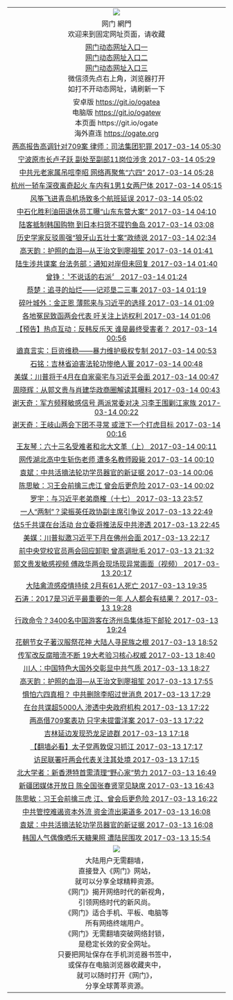 ﻿<table>
  <tr></tr>
  <tr>
    <td align=center><img src="https://cloud.githubusercontent.com/assets/11880933/13434984/f430fae2-e012-11e5-814f-c2df1e82b247.jpg" /></td>
  </tr>
  <tr>
    <td align=center>网门 網門<br/>
      欢迎来到固定网址页面，请收藏
    </td>
  </tr>
  <tr>
    <td align=center>
      <a href="https://s3.amazonaws.com/ogate/oGate.htm?from=ogGits">网门动态网址入口一</a><br/>
      <a href="https://s3.amazonaws.com/ogate/oGate.htm?from=ogGitz">网门动态网址入口二</a><br/>
      <a href="https://s3.amazonaws.com/ogate/oGate.htm?from=ogGitc">网门动态网址入口三</a><br/>
      微信须先点右上角，浏览器打开<br/>
      如打不开动态网址，请刷新一下<br/>
    </td>
  </tr>
  <tr>
    <td align=center>
      安卓版 <a href="https://raw.githubusercontent.com/ogate/up/master/ogate.apk">https://git.io/ogatea</a><br/>
      电脑版 <a href="https://raw.githubusercontent.com/ogate/up/master/ogatew.zip">https://git.io/ogatew</a><br/>
      本页面 https://git.io/ogate<br/>
      海外直连 <a href="https://ogate.org/?from=ogGito">https://ogate.org</a><br/>
    </td>
  </tr>

<tr><td align="center"><a href="https://s3.amazonaws.com/ogate/oGate.htm?c813744&from=ogGits">两高报告高调针对709案 律师：司法集团犯罪 2017-03-14 05:30</a></td></tr>
<tr><td align="center"><a href="https://s3.amazonaws.com/ogate/oGate.htm?c813743&from=ogGits">宁波原市长卢子跃 副处至副部11岗位涉贪 2017-03-14 05:29</a></td></tr>
<tr><td align="center"><a href="https://s3.amazonaws.com/ogate/oGate.htm?c813742&from=ogGits">中共元老家属吊唁李昭 网络再聚焦“六四” 2017-03-14 05:28</a></td></tr>
<tr><td align="center"><a href="https://s3.amazonaws.com/ogate/oGate.htm?c813747&from=ogGits">杭州一轿车深夜离奇起火 车内有1男1女两尸体 2017-03-14 05:15</a></td></tr>
<tr><td align="center"><a href="https://s3.amazonaws.com/ogate/oGate.htm?c813746&from=ogGits">风筝飞进青岛机场致多个航班延误 2017-03-14 05:02</a></td></tr>
<tr><td align="center"><a href="https://s3.amazonaws.com/ogate/oGate.htm?c813548&from=ogGits">中石化胜利油田退休员工曝“山东东营大案” 2017-03-14 04:10</a></td></tr>
<tr><td align="center"><a href="https://s3.amazonaws.com/ogate/oGate.htm?c813750&from=ogGits">陆客抵制韩国购物   到日本扫货不提钓鱼岛 2017-03-14 03:08</a></td></tr>
<tr><td align="center"><a href="https://s3.amazonaws.com/ogate/oGate.htm?c813735&from=ogGits">历史学家反驳周强“狼牙山五壮士案”政绩说 2017-03-14 02:34</a></td></tr>
<tr><td align="center"><a href="https://s3.amazonaws.com/ogate/oGate.htm?c813740&from=ogGits">高天韵：护照的血泪—从王治文到廖祖笙 2017-03-14 01:41</a></td></tr>
<tr><td align="center"><a href="https://s3.amazonaws.com/ogate/oGate.htm?c813733&from=ogGits">陆生涉共谍案 台法务部：通知对岸但未回复 2017-03-14 01:40</a></td></tr>
<tr><td align="center"><a href="https://s3.amazonaws.com/ogate/oGate.htm?c813739&from=ogGits">曾铮：〝不说话的右派〞 2017-03-14 01:24</a></td></tr>
<tr><td align="center"><a href="https://s3.amazonaws.com/ogate/oGate.htm?c813738&from=ogGits">蔡楚：追寻的灿烂——记邓垦二三事 2017-03-14 01:19</a></td></tr>
<tr><td align="center"><a href="https://s3.amazonaws.com/ogate/oGate.htm?c813737&from=ogGits">碎叶城外：金正恩 薄熙来与习近平的选择 2017-03-14 01:09</a></td></tr>
<tr><td align="center"><a href="https://s3.amazonaws.com/ogate/oGate.htm?c813723&from=ogGits">各地冤民致函两会代表 吁关注上访权利 2017-03-14 01:06</a></td></tr>
<tr><td align="center"><a href="https://s3.amazonaws.com/ogate/oGate.htm?c813724&from=ogGits">【预告】热点互动：反韩反乐天 谁是最终受害者？ 2017-03-14 00:56</a></td></tr>
<tr><td align="center"><a href="https://s3.amazonaws.com/ogate/oGate.htm?c813736&from=ogGits">遒真言实：巨资维稳——暴力维护极权专制 2017-03-14 00:53</a></td></tr>
<tr><td align="center"><a href="https://s3.amazonaws.com/ogate/oGate.htm?c813732&from=ogGits">石铭：吉林省迫害法轮功惨绝人寰 2017-03-14 00:48</a></td></tr>
<tr><td align="center"><a href="https://s3.amazonaws.com/ogate/oGate.htm?c813749&from=ogGits">美媒：川普将于4月在自家豪宅与习近平会面 2017-03-14 00:47</a></td></tr>
<tr><td align="center"><a href="https://s3.amazonaws.com/ogate/oGate.htm?c813731&from=ogGits">周晓辉：从郭文贵与肖建华政商圈解读其曝料 2017-03-14 00:43</a></td></tr>
<tr><td align="center"><a href="https://s3.amazonaws.com/ogate/oGate.htm?c813730&from=ogGits">谢天奇：军方频释敏感信号 两派常委对决 习李王围剿江家族 2017-03-14 00:22</a></td></tr>
<tr><td align="center"><a href="https://s3.amazonaws.com/ogate/oGate.htm?c813729&from=ogGits">谢天奇：王岐山两会下团不寻常 或泄下一个打虎目标 2017-03-14 00:16</a></td></tr>
<tr><td align="center"><a href="https://s3.amazonaws.com/ogate/oGate.htm?c813728&from=ogGits">王友琴：六十三名受难者和北大文革（上） 2017-03-14 00:11</a></td></tr>
<tr><td align="center"><a href="https://s3.amazonaws.com/ogate/oGate.htm?c813734&from=ogGits">网传湖北高中生斩伤老师 遭多名教师殴毙 2017-03-14 00:10</a></td></tr>
<tr><td align="center"><a href="https://s3.amazonaws.com/ogate/oGate.htm?c813727&from=ogGits">袁斌：中共活摘法轮功学员器官的新证据 2017-03-14 00:06</a></td></tr>
<tr><td align="center"><a href="https://s3.amazonaws.com/ogate/oGate.htm?c813726&from=ogGits">陈思敏：习王会前擒三虎江 曾会后更危险 2017-03-14 00:02</a></td></tr>
<tr><td align="center"><a href="https://s3.amazonaws.com/ogate/oGate.htm?c813725&from=ogGits">罗宇：与习近平老弟商榷（十七） 2017-03-13 23:57</a></td></tr>
<tr><td align="center"><a href="https://s3.amazonaws.com/ogate/oGate.htm?c813741&from=ogGits">一人“两制”？梁振英任政协副主席引争议 2017-03-13 22:49</a></td></tr>
<tr><td align="center"><a href="https://s3.amazonaws.com/ogate/oGate.htm?c813722&from=ogGits">估5千共谍在台活动 台立委将推法反中共渗透 2017-03-13 22:45</a></td></tr>
<tr><td align="center"><a href="https://s3.amazonaws.com/ogate/oGate.htm?c813720&from=ogGits">美媒：川普拟邀习近平下月在佛州会面 2017-03-13 22:17</a></td></tr>
<tr><td align="center"><a href="https://s3.amazonaws.com/ogate/oGate.htm?c813698&from=ogGits">前中央党校官员两会回应卸职 曾高调批毛 2017-03-13 21:32</a></td></tr>
<tr><td align="center"><a href="https://s3.amazonaws.com/ogate/oGate.htm?c813716&from=ogGits">郭文贵发敏感视频 傅政华两会现场现异常画面（视频） 2017-03-13 20:17</a></td></tr>
<tr><td align="center"><a href="https://s3.amazonaws.com/ogate/oGate.htm?c813745&from=ogGits">大陆禽流感疫情持续 2月有61人死亡 2017-03-13 19:35</a></td></tr>
<tr><td align="center"><a href="https://s3.amazonaws.com/ogate/oGate.htm?c813662&from=ogGits">石涛：2017是习近平最重要的一年 人人都会有结果？ 2017-03-13 19:28</a></td></tr>
<tr><td align="center"><a href="https://s3.amazonaws.com/ogate/oGate.htm?c813715&from=ogGits">行政命令？3400名中国游客在济州岛集体拒下邮轮 2017-03-13 19:24</a></td></tr>
<tr><td align="center"><a href="https://s3.amazonaws.com/ogate/oGate.htm?c813748&from=ogGits">花朝节女子著汉服祭花神 大陆人寻民族之根 2017-03-13 18:52</a></td></tr>
<tr><td align="center"><a href="https://s3.amazonaws.com/ogate/oGate.htm?c813714&from=ogGits">传军改反腐暗流不断    19大考验习核心权威 2017-03-13 18:40</a></td></tr>
<tr><td align="center"><a href="https://s3.amazonaws.com/ogate/oGate.htm?c813717&from=ogGits">川人：中国特色大国外交彰显中共气质 2017-03-13 18:27</a></td></tr>
<tr><td align="center"><a href="https://s3.amazonaws.com/ogate/oGate.htm?c813696&from=ogGits">高天韵：护照的血泪—从王治文到廖祖笙 2017-03-13 17:55</a></td></tr>
<tr><td align="center"><a href="https://s3.amazonaws.com/ogate/oGate.htm?c813709&from=ogGits">惧怕六四真相？ 中共删除李昭过世消息 2017-03-13 17:29</a></td></tr>
<tr><td align="center"><a href="https://s3.amazonaws.com/ogate/oGate.htm?c813708&from=ogGits">在台共谍超5000人 渗透中央政府机构 2017-03-13 17:22</a></td></tr>
<tr><td align="center"><a href="https://s3.amazonaws.com/ogate/oGate.htm?c813721&from=ogGits">两高借709案表功 只字未提雷洋案 2017-03-13 17:22</a></td></tr>
<tr><td align="center"><a href="https://s3.amazonaws.com/ogate/oGate.htm?c813710&from=ogGits">吉林延边发现恐龙足迹群 2017-03-13 17:18</a></td></tr>
<tr><td align="center"><a href="https://s3.amazonaws.com/ogate/oGate.htm?c813712&from=ogGits">【翻墙必看】太子党再敦促习抓江 2017-03-13 17:17</a></td></tr>
<tr><td align="center"><a href="https://s3.amazonaws.com/ogate/oGate.htm?c813705&from=ogGits">访民联署吁两会代表关注其处境 2017-03-13 17:15</a></td></tr>
<tr><td align="center"><a href="https://s3.amazonaws.com/ogate/oGate.htm?c813699&from=ogGits">北大学者：新香港特首需清理“野心家”势力 2017-03-13 16:49</a></td></tr>
<tr><td align="center"><a href="https://s3.amazonaws.com/ogate/oGate.htm?c813689&from=ogGits">新疆团媒体开放日 陈全国张春贤罕见缺席 2017-03-13 16:43</a></td></tr>
<tr><td align="center"><a href="https://s3.amazonaws.com/ogate/oGate.htm?c813718&from=ogGits">陈思敏：习王会前擒三虎 江、曾会后更危险 2017-03-13 16:22</a></td></tr>
<tr><td align="center"><a href="https://s3.amazonaws.com/ogate/oGate.htm?c813713&from=ogGits">中共管控难遏资本外流 资金流出渠道多 2017-03-13 16:08</a></td></tr>
<tr><td align="center"><a href="https://s3.amazonaws.com/ogate/oGate.htm?c813697&from=ogGits">袁斌：中共活摘法轮功学员器官的新证据 2017-03-13 16:08</a></td></tr>
<tr><td align="center"><a href="https://s3.amazonaws.com/ogate/oGate.htm?c813704&from=ogGits">韩国人气偶像晒乐天糖果照 遭陆民围攻 2017-03-13 15:54</a></td></tr>

  <tr>
    <td align=center><a href="https://s3.amazonaws.com/ogate/oGatez.htm" target="_blank"><img src="https://cloud.githubusercontent.com/assets/11880933/15631437/70d0a74e-259d-11e6-946f-6237b4b657bd.jpg"/></a></td>
  </tr>
  <tr>
    <td align=center>
大陆用户无需翻墙，<br/>
直接登入《网门》网站，<br/>就可以分享全球精粹资源。<br/>
《网门》揭开网络时代的新视角，<br/>引领网络时代的新风尚。<br/>
《网门》适合手机、平板、电脑等<br/>所有网络终端用户。<br/>
《网门》无需翻墙突破网络封锁，<br/>是稳定长效的安全网址。<br/>
只要把网址保存在手机浏览器书签中，<br/>或保存在电脑浏览器收藏夹中，<br/>
就可以随时打开《网门》，<br/>
分享全球菁萃资源。<br/></td>
  </tr>
</table>    
